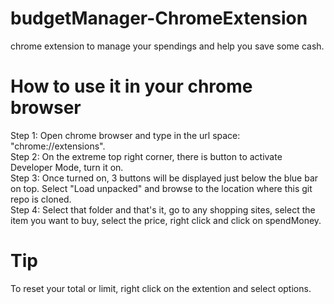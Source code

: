 # budgetManager-ChromeExtension
chrome extension to manage your spendings and help you save some cash.

# How to use it in your chrome browser
Step 1: Open chrome browser and type in the url space: "chrome://extensions".<br/>
Step 2: On the extreme top right corner, there is button to activate Developer Mode, turn it on.<br/>
Step 3: Once turned on, 3 buttons will be displayed just below the blue bar on top. Select "Load unpacked" and browse to the location where this git repo is cloned.<br/>
Step 4: Select that folder and that's it, go to any shopping sites, select the item you want to buy, select the price, right click and click on spendMoney.<br/>

# Tip
To reset your total or limit, right click on the extention and select options.
